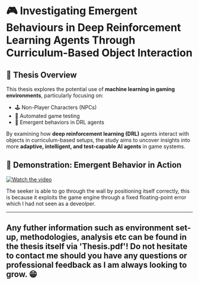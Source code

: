 # 🎮 Investigating Emergent Behaviours in Deep Reinforcement Learning Agents Through Curriculum-Based Object Interaction

## 🧠 Thesis Overview

This thesis explores the potential use of **machine learning in gaming environments**, particularly focusing on:

- 🕹️ Non-Player Characters (NPCs)
- 🧪 Automated game testing
- 🔄 Emergent behaviors in DRL agents

By examining how **deep reinforcement learning (DRL)** agents interact with objects in curriculum-based setups, the study aims to uncover insights into more **adaptive, intelligent, and test-capable AI agents** in game systems.


## 🎥 Demonstration: Emergent Behavior in Action

[![Watch the video](https://img.youtube.com/vi/tp8pi4UB_aA/0.jpg)](https://youtu.be/tp8pi4UB_aA)

The seeker is able to go through the wall by positioning itself correctly, this is because it exploits the game engine through a fixed floating-point error which I had not seen as a deveolper.

---
## Any futher information such as environment set-up, methodologies, analysis etc can be found in the thesis itself via 'Thesis.pdf'! Do not hesitate to contact me should you have any questions or professional feedback as I am always looking to grow. 😁  ##